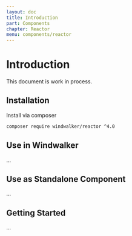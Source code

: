 ```yaml
---
layout: doc
title: Introduction
part: Components
chapter: Reactor
menu: components/reactor
---
```


# Introduction

This document is work in process.

## Installation

Install via composer

```bash
composer require windwalker/reactor ^4.0
```

## Use in Windwalker

...

## Use as Standalone Component

...

## Getting Started

...
